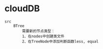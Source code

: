 # cloudDB
    src
        BTree
            需要新的节点类型：
            1、在nodes中创建类文件
            2、在TreeNode中添加判断函数less, equal